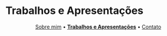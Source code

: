 # Trabalhos e Apresentações
<div style="text-align:center;">
<a href="/bio">Sobre mim</a> &bull;
<a href="/works"><b>Trabalhos e Apresentações</b></a> &bull;
<a href="/contact">Contato</a>
</div>

